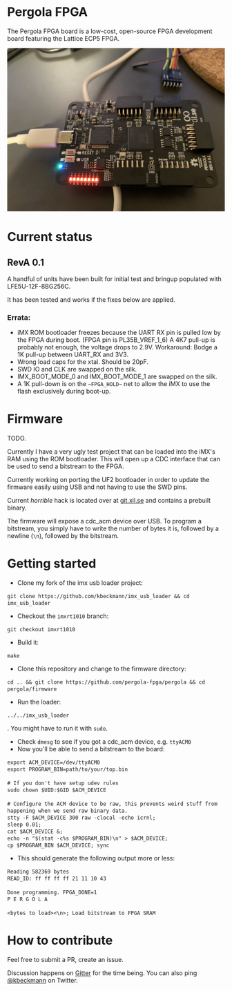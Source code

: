 # Pergola FPGA

The Pergola FPGA board is a low-cost, open-source FPGA development board featuring the Lattice ECP5 FPGA.

![Pergola FPGA top view](img/top.jpg)

# Current status

## RevA 0.1

A handful of units have been built for initial test and bringup populated with LFE5U-12F-8BG256C.

It has been tested and works if the fixes below are applied.

### Errata:

- iMX ROM bootloader freezes because the UART RX pin is pulled
   low by the FPGA during boot. (FPGA pin is PL35B_VREF_1_6)
   A 4K7 pull-up is probably not enough, the voltage drops to 2.9V.
   Workaround: Bodge a 1K pull-up between UART_RX and 3V3.
- Wrong load caps for the xtal. Should be 20pF.
- SWD IO and CLK are swapped on the silk.
- IMX_BOOT_MODE_0 and IMX_BOOT_MODE_1 are swapped on the silk.
- A 1K pull-down is on the `~FPGA_HOLD~` net to allow the iMX to use the flash exclusively during boot-up.

# Firmware
TODO.

Currently I have a very ugly test project that can be loaded into the iMX's RAM using the ROM bootloader. This will open up a CDC interface that can be used to send a bitstream to the FPGA.

Currently working on porting the UF2 bootloader in order to update the firmware easily using USB and not having to use the SWD pins.

Current *horrible* hack is located over at [git.xil.se](https://git.xil.se/kbeckmann/pergola_fw) and contains a prebuilt binary.

The firmware will expose a cdc_acm device over USB. To program a bitstream, you simply have to write the number of bytes it is, followed by a newline (`\n`), followed by the bitstream.

# Getting started

- Clone my fork of the imx usb loader project:
```
git clone https://github.com/kbeckmann/imx_usb_loader && cd imx_usb_loader
```
- Checkout the `imxrt1010` branch:
```
git checkout imxrt1010
```
- Build it:
```
make
```
- Clone this repository and change to the firmware directory:
```
cd .. && git clone https://github.com/pergola-fpga/pergola && cd pergola/firmware
```
- Run the loader:
```
../../imx_usb_loader
```
. You might have to run it with `sudo`.
- Check `dmesg` to see if you got a cdc_acm device, e.g. `ttyACM0`
- Now you'll be able to send a bitstream to the board:
```
export ACM_DEVICE=/dev/ttyACM0
export PROGRAM_BIN=path/to/your/top.bin

# If you don't have setup udev rules
sudo chown $UID:$GID $ACM_DEVICE

# Configure the ACM device to be raw, this prevents weird stuff from happening when we send raw binary data.
stty -F $ACM_DEVICE 300 raw -clocal -echo icrnl;
sleep 0.01;
cat $ACM_DEVICE &;
echo -n "$(stat -c%s $PROGRAM_BIN)\n" > $ACM_DEVICE;
cp $PROGRAM_BIN $ACM_DEVICE; sync
```

- This should generate the following output more or less:
```
Reading 582369 bytes
READ_ID: ff ff ff ff 21 11 10 43

Done programming. FPGA_DONE=1
P E R G O L A

<bytes to load><\n>; Load bitstream to FPGA SRAM
```

# How to contribute

Feel free to submit a PR, create an issue.

Discussion happens on [Gitter](https://gitter.im/pergola-fpga/Lobby) for the time being. You can also ping [@kbeckmann](https://twitter.com/kbeckmann) on Twitter.

